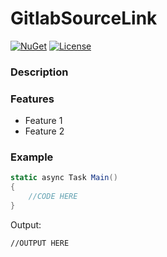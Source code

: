 # GitlabSourceLink

[![NuGet](https://img.shields.io/nuget/v/Genbox.GitlabSourceLink.svg?style=flat-square&label=nuget)](https://www.nuget.org/packages/Genbox.GitlabSourceLink/)
[![License](https://img.shields.io/github/license/Genbox/GitlabSourceLink)](https://github.com/Genbox/GitlabSourceLink/blob/master/LICENSE.txt)

### Description

### Features

* Feature 1
* Feature 2

### Example

```csharp
static async Task Main()
{
    //CODE HERE
}
```

Output:

```
//OUTPUT HERE
```
